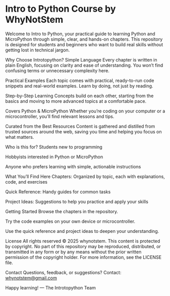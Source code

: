 # Intro to Python Course by WhyNotStem


Welcome to Intro to Python, your practical guide to learning Python and MicroPython through simple, clear, and hands-on chapters. This repository is designed for students and beginners who want to build real skills without getting lost in technical jargon.

Why Choose Introtopython?
Simple Language
Every chapter is written in plain English, focusing on clarity and ease of understanding. You won’t find confusing terms or unnecessary complexity here.

Practical Examples
Each topic comes with practical, ready-to-run code snippets and real-world examples. Learn by doing, not just by reading.

Step-by-Step Learning
Concepts build on each other, starting from the basics and moving to more advanced topics at a comfortable pace.

Covers Python & MicroPython
Whether you’re coding on your computer or a microcontroller, you’ll find relevant lessons and tips.

Curated from the Best Resources
Content is gathered and distilled from trusted sources around the web, saving you time and helping you focus on what matters.

Who is this for?
Students new to programming

Hobbyists interested in Python or MicroPython

Anyone who prefers learning with simple, actionable instructions

What You’ll Find Here
Chapters: Organized by topic, each with explanations, code, and exercises

Quick Reference: Handy guides for common tasks

Project Ideas: Suggestions to help you practice and apply your skills

Getting Started
Browse the chapters in the repository.

Try the code examples on your own device or microcontroller.

Use the quick reference and project ideas to deepen your understanding.

License
All rights reserved © 2025 whynotstem.
This content is protected by copyright. No part of this repository may be reproduced, distributed, or transmitted in any form or by any means without the prior written permission of the copyright holder.
For more information, see the LICENSE file.

Contact
Questions, feedback, or suggestions?
Contact: whynotstem@gmail.com

Happy learning!
— The Introtopython Team
